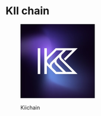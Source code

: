 # KII chain

<figure><img src="../../../.gitbook/assets/Kii (1).jpg" alt="" width="200"><figcaption><p>Kiichain</p></figcaption></figure>
